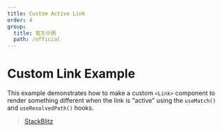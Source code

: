 ```yaml
---
title: Custom Active Link
order: 4
group:
  title: 官方示例
  path: /official
---
```


# Custom Link Example

This example demonstrates how to make a custom `<Link>` component to render something different when the link is "active" using the `useMatch()` and `useResolvedPath()` hooks.

> [StackBlitz](https://stackblitz.com/github/remix-run/react-router/tree/main/examples/custom-link?file=src/App.tsx)

<code src='../../demos/official/custom-link' iframe="500" />
